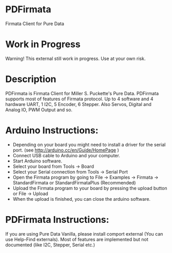 # PDFirmata
Firmata Client for Pure Data

# Work in Progress
Warning! This external still work in progress. Use at your own risk.

# Description

PDFirmata is Firmata Client for Miller S. Puckette's Pure Data. PDFirmata supports most of features of Firmata protocol. Up to 4 software and 4 hardware UART, 1 I2C, 5 Encoder, 6 Stepper. Also Servos, Digital and Analog IO, PWM Output and so.

# Arduino Instructions:

* Depending on your board you might need to install a driver for the serial port. (see http://arduino.cc/en/Guide/HomePage )
* Connect USB cable to Arduino and your computer.
* Start Arduino software.
* Select your board from Tools -> Board
* Select your Serial connection from Tools -> Serial Port
* Open the Firmata program by going to File -> Examples -> Firmata -> StandardFirmata or StandardFirmataPlus (Recommended)
* Upload the Firmata program to your board by pressing the upload button or File -> Upload
* When the upload is finished, you can close the arduino software.

# PDFirmata Instructions:

If you are using Pure Data Vanilla, please install comport external (You can use Help-Find externals).
Most of features are implemented but not documented (like I2C, Stepper, Serial etc.)
